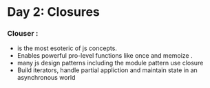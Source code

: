 # Day 2: Closures
### Clouser : 
* is the most esoteric of js concepts.
* Enables powerful pro-level functions like once and memoize .
* many js design patterns including the module pattern use closure 
* Build iterators, handle partial appliction and maintain state in an asynchronous world
